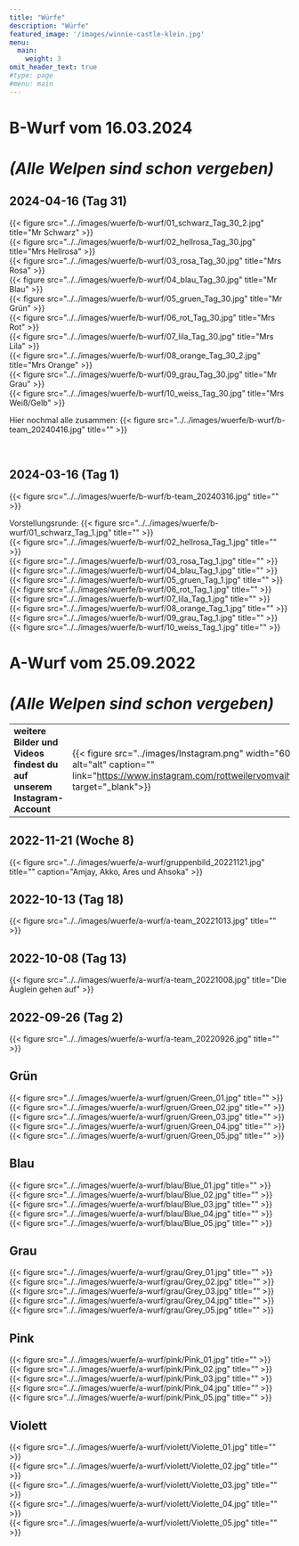 ```yaml
---
title: "Würfe"
description: "Würfe"
featured_image: '/images/winnie-castle-klein.jpg'
menu:
  main:
    weight: 3
omit_header_text: true
#type: page
#menu: main
---
```


# B-Wurf vom 16.03.2024  

# *(Alle Welpen sind schon vergeben)*

## 2024-04-16 (Tag 31)

{{< figure src="../../images/wuerfe/b-wurf/01_schwarz_Tag_30_2.jpg" title="Mr Schwarz" >}}  
{{< figure src="../../images/wuerfe/b-wurf/02_hellrosa_Tag_30.jpg" title="Mrs Hellrosa" >}}  
{{< figure src="../../images/wuerfe/b-wurf/03_rosa_Tag_30.jpg" title="Mrs Rosa" >}}  
{{< figure src="../../images/wuerfe/b-wurf/04_blau_Tag_30.jpg" title="Mr Blau" >}}  
{{< figure src="../../images/wuerfe/b-wurf/05_gruen_Tag_30.jpg" title="Mr Grün" >}}  
{{< figure src="../../images/wuerfe/b-wurf/06_rot_Tag_30.jpg" title="Mrs Rot" >}}  
{{< figure src="../../images/wuerfe/b-wurf/07_lila_Tag_30.jpg" title="Mrs Lila" >}}  
{{< figure src="../../images/wuerfe/b-wurf/08_orange_Tag_30_2.jpg" title="Mrs Orange" >}}  
{{< figure src="../../images/wuerfe/b-wurf/09_grau_Tag_30.jpg" title="Mr Grau" >}}  
{{< figure src="../../images/wuerfe/b-wurf/10_weiss_Tag_30.jpg" title="Mrs Weiß/Gelb" >}}  

Hier nochmal alle zusammen:
{{< figure src="../../images/wuerfe/b-wurf/b-team_20240416.jpg" title="" >}}  

&nbsp;

## 2024-03-16 (Tag 1)
{{< figure src="../../images/wuerfe/b-wurf/b-team_20240316.jpg" title="" >}}

Vorstellungsrunde:
{{< figure src="../../images/wuerfe/b-wurf/01_schwarz_Tag_1.jpg" title="" >}}  
{{< figure src="../../images/wuerfe/b-wurf/02_hellrosa_Tag_1.jpg" title="" >}}  
{{< figure src="../../images/wuerfe/b-wurf/03_rosa_Tag_1.jpg" title="" >}}  
{{< figure src="../../images/wuerfe/b-wurf/04_blau_Tag_1.jpg" title="" >}}  
{{< figure src="../../images/wuerfe/b-wurf/05_gruen_Tag_1.jpg" title="" >}}  
{{< figure src="../../images/wuerfe/b-wurf/06_rot_Tag_1.jpg" title="" >}}  
{{< figure src="../../images/wuerfe/b-wurf/07_lila_Tag_1.jpg" title="" >}}  
{{< figure src="../../images/wuerfe/b-wurf/08_orange_Tag_1.jpg" title="" >}}  
{{< figure src="../../images/wuerfe/b-wurf/09_grau_Tag_1.jpg" title="" >}}  
{{< figure src="../../images/wuerfe/b-wurf/10_weiss_Tag_1.jpg" title="" >}}  


# A-Wurf vom 25.09.2022
# *(Alle Welpen sind schon vergeben)*


|   |   |
|---|---|
| **weitere Bilder und Videos findest du auf unserem Instagram-Account** | {{< figure src="../images/Instagram.png" width="60px" title="" alt="alt" caption="" link="https://www.instagram.com/rottweilervomvaihingerschloss/" target="_blank">}} |

## 2022-11-21 (Woche 8)
{{< figure src="../../images/wuerfe/a-wurf/gruppenbild_20221121.jpg" title="" caption="Amjay, Akko, Ares und Ahsoka" >}}  

## 2022-10-13 (Tag 18)
{{< figure src="../../images/wuerfe/a-wurf/a-team_20221013.jpg" title="" >}}  

## 2022-10-08 (Tag 13)
{{< figure src="../../images/wuerfe/a-wurf/a-team_20221008.jpg" title="Die Äuglein gehen auf" >}}  

## 2022-09-26 (Tag 2)
{{< figure src="../../images/wuerfe/a-wurf/a-team_20220926.jpg" title="" >}}  

## Grün

{{< figure src="../../images/wuerfe/a-wurf/gruen/Green_01.jpg" title="" >}}  
{{< figure src="../../images/wuerfe/a-wurf/gruen/Green_02.jpg" title="" >}}  
{{< figure src="../../images/wuerfe/a-wurf/gruen/Green_03.jpg" title="" >}}  
{{< figure src="../../images/wuerfe/a-wurf/gruen/Green_04.jpg" title="" >}}  
{{< figure src="../../images/wuerfe/a-wurf/gruen/Green_05.jpg" title="" >}} 

## Blau

{{< figure src="../../images/wuerfe/a-wurf/blau/Blue_01.jpg" title="" >}}  
{{< figure src="../../images/wuerfe/a-wurf/blau/Blue_02.jpg" title="" >}}  
{{< figure src="../../images/wuerfe/a-wurf/blau/Blue_03.jpg" title="" >}}  
{{< figure src="../../images/wuerfe/a-wurf/blau/Blue_04.jpg" title="" >}}  
{{< figure src="../../images/wuerfe/a-wurf/blau/Blue_05.jpg" title="" >}}  

## Grau

{{< figure src="../../images/wuerfe/a-wurf/grau/Grey_01.jpg" title="" >}}  
{{< figure src="../../images/wuerfe/a-wurf/grau/Grey_02.jpg" title="" >}}  
{{< figure src="../../images/wuerfe/a-wurf/grau/Grey_03.jpg" title="" >}}  
{{< figure src="../../images/wuerfe/a-wurf/grau/Grey_04.jpg" title="" >}}  
{{< figure src="../../images/wuerfe/a-wurf/grau/Grey_05.jpg" title="" >}}  

## Pink

{{< figure src="../../images/wuerfe/a-wurf/pink/Pink_01.jpg" title="" >}}  
{{< figure src="../../images/wuerfe/a-wurf/pink/Pink_02.jpg" title="" >}}  
{{< figure src="../../images/wuerfe/a-wurf/pink/Pink_03.jpg" title="" >}}  
{{< figure src="../../images/wuerfe/a-wurf/pink/Pink_04.jpg" title="" >}}  
{{< figure src="../../images/wuerfe/a-wurf/pink/Pink_05.jpg" title="" >}}  

## Violett

{{< figure src="../../images/wuerfe/a-wurf/violett/Violette_01.jpg" title="" >}}  
{{< figure src="../../images/wuerfe/a-wurf/violett/Violette_02.jpg" title="" >}}  
{{< figure src="../../images/wuerfe/a-wurf/violett/Violette_03.jpg" title="" >}}  
{{< figure src="../../images/wuerfe/a-wurf/violett/Violette_04.jpg" title="" >}}  
{{< figure src="../../images/wuerfe/a-wurf/violett/Violette_05.jpg" title="" >}}  
